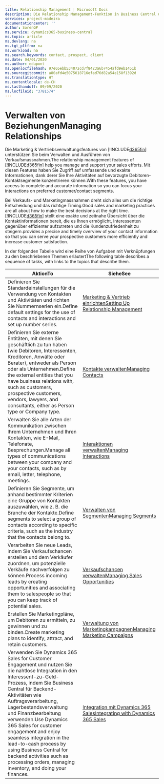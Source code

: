 ```yaml
---
title: Relationship Management | Microsoft Docs
description: Die Relationship Management-Funktion in Business Central unterstützt Ihr Verkaufsanstrengungen und Sie können damit auf Informationen Ihrer Kontakte und auf Vermögensfunktionen effizient zugreifen.
services: project-madeira
documentationcenter: ''
author: SorenGP
ms.service: dynamics365-business-central
ms.topic: article
ms.devlang: na
ms.tgt_pltfrm: na
ms.workload: na
ms.search.keywords: contact, prospect, client
ms.date: 04/01/2020
ms.author: edupont
ms.openlocfilehash: 97e65ebb534072cd7f8423a6b7454afd9eb1451b
ms.sourcegitcommit: a80afd4e5075018716efad76d82a54e158f1392d
ms.translationtype: HT
ms.contentlocale: de-CH
ms.lasthandoff: 09/09/2020
ms.locfileid: "3781574"
---
```

# <a name="managing-relationships"></a><span data-ttu-id="53ffe-103">Verwalten von Beziehungen</span><span class="sxs-lookup"><span data-stu-id="53ffe-103">Managing Relationships</span></span>
<span data-ttu-id="53ffe-104">Die Marketing & Vertriebsverwaltungsfeatures von [!INCLUDE[d365fin](includes/d365fin_md.md)] unterstützen Sie beim Verwalten und Ausführen von Verkaufsmassnahmen.</span><span class="sxs-lookup"><span data-stu-id="53ffe-104">The relationship management features of [!INCLUDE[d365fin](includes/d365fin_md.md)] help you manage and support your sales efforts.</span></span> <span data-ttu-id="53ffe-105">Mit diesen Features haben Sie Zugriff auf umfassende und exakte Informationen, dank derer Sie Ihre Aktivitäten auf bevorzugte Debitoren-Kontaktsegmente konzentrieren können.</span><span class="sxs-lookup"><span data-stu-id="53ffe-105">With these features, you have access to complete and accurate information so you can focus your interactions on preferred customer/contact segments.</span></span>

<span data-ttu-id="53ffe-106">Bei Verkaufs- und Marketingmassnahmen dreht sich alles um die richtige Entscheidung und das richtige Timing.</span><span class="sxs-lookup"><span data-stu-id="53ffe-106">Good sales and marketing practices are all about how to make the best decisions at the right time.</span></span> [!INCLUDE[d365fin](includes/d365fin_md.md)] <span data-ttu-id="53ffe-107">stellt eine exakte und zeitnahe Übersicht über die Kontaktinformationen bereit, die es Ihnen ermöglicht, Interessenten gegenüber effizienter aufzutreten und die Kundenzufriedenheit zu steigern.</span><span class="sxs-lookup"><span data-stu-id="53ffe-107">provides a precise and timely overview of your contact information so that you can serve your prospective customers more efficiently and increase customer satisfaction.</span></span>

<span data-ttu-id="53ffe-108">In der folgenden Tabelle wird eine Reihe von Aufgaben mit Verknüpfungen zu den beschriebenen Themen erläutert</span><span class="sxs-lookup"><span data-stu-id="53ffe-108">The following table describes a sequence of tasks, with links to the topics that describe them.</span></span>  

| <span data-ttu-id="53ffe-109">Aktion</span><span class="sxs-lookup"><span data-stu-id="53ffe-109">To</span></span> | <span data-ttu-id="53ffe-110">Siehe</span><span class="sxs-lookup"><span data-stu-id="53ffe-110">See</span></span> |
| --- | --- |
|<span data-ttu-id="53ffe-111">Definieren Sie Standardeinstellungen für die Verwendung von Kontakten und Aktivitäten und richten Sie Nummernserien ein.</span><span class="sxs-lookup"><span data-stu-id="53ffe-111">Define default settings for the use of contacts and interactions and set up number series.</span></span>|[<span data-ttu-id="53ffe-112">Marketing & Vertrieb einrichten</span><span class="sxs-lookup"><span data-stu-id="53ffe-112">Setting Up Relationship Management</span></span>](marketing-setup-marketing.md)|
|<span data-ttu-id="53ffe-113">Definieren Sie externe Entitäten, mit denen Sie geschäftlich zu tun haben (wie Debitoren, Interessenten, Kreditoren, Anwälte oder Berater), entweder als Person oder als Unternehmen.</span><span class="sxs-lookup"><span data-stu-id="53ffe-113">Define the external entities that you have business relations with, such as customers, prospective customers, vendors, lawyers, and consultants, either as Person type or Company type.</span></span>|[<span data-ttu-id="53ffe-114">Kontakte verwalten</span><span class="sxs-lookup"><span data-stu-id="53ffe-114">Managing Contacts</span></span>](marketing-contacts.md)|
|<span data-ttu-id="53ffe-115">Verwalten Sie alle Arten der Kommunikation zwischen Ihrem Unternehmen und Ihren Kontakten, wie E-Mail, Telefonate, Besprechungen.</span><span class="sxs-lookup"><span data-stu-id="53ffe-115">Manage all types of communications between your company and your contacts, such as by email, letter, telephone, meetings.</span></span>|[<span data-ttu-id="53ffe-116">Interaktionen verwalten</span><span class="sxs-lookup"><span data-stu-id="53ffe-116">Managing Interactions</span></span>](marketing-interactions.md)|
|<span data-ttu-id="53ffe-117">Definieren Sie Segmente, um anhand bestimmter Kriterien eine Gruppe von Kontakten auszuwählen, wie z. B. die Branche der Kontakte.</span><span class="sxs-lookup"><span data-stu-id="53ffe-117">Define segments to select a group of contacts according to specific criteria, such as the industry that the contacts belong to.</span></span>|[<span data-ttu-id="53ffe-118">Verwalten von Segmenten</span><span class="sxs-lookup"><span data-stu-id="53ffe-118">Managing Segments</span></span>](marketing-segments.md)|
|<span data-ttu-id="53ffe-119">Verarbeiten Sie neue Leads, indem Sie Verkaufschancen erstellen und dem Verkäufer zuordnen, um potenzielle Verkäufe nachverfolgen zu können.</span><span class="sxs-lookup"><span data-stu-id="53ffe-119">Process incoming leads by creating opportunities and associating them to salespeople so that you can keep track of potential sales.</span></span>|[<span data-ttu-id="53ffe-120">Verkaufschancen verwalten</span><span class="sxs-lookup"><span data-stu-id="53ffe-120">Managing Sales Opportunities</span></span>](marketing-manage-sales-opportunities.md)|
|<span data-ttu-id="53ffe-121">Erstellen Sie Marketingpläne, um Debitoren zu ermitteln, zu gewinnen und zu binden.</span><span class="sxs-lookup"><span data-stu-id="53ffe-121">Create marketing plans to identify, attract, and retain customers.</span></span>|[<span data-ttu-id="53ffe-122">Verwaltung von Marketingkampagnen</span><span class="sxs-lookup"><span data-stu-id="53ffe-122">Managing Marketing Campaigns</span></span>](marketing-campaigns.md)|
|<span data-ttu-id="53ffe-123">Verwenden Sie Dynamics 365 Sales for Customer Engagement und nutzen Sie die nahtlose Integration in den Interessent-zu-Geld-Prozess, indem Sie Business Central für Backend-Aktivitäten wie Auftragsverarbeitung, Lagerbestandsverwaltung und Finanzbearbeitung verwenden.</span><span class="sxs-lookup"><span data-stu-id="53ffe-123">Use Dynamics 365 Sales for customer engagement and enjoy seamless integration in the lead-to-cash process by using Business Central for backend activities such as processing orders, managing inventory, and doing your finances.</span></span>|[<span data-ttu-id="53ffe-124">Integration mit Dynamics 365 Sales</span><span class="sxs-lookup"><span data-stu-id="53ffe-124">Integrating with Dynamics 365 Sales</span></span>](marketing-integrate-dynamicscrm.md)|
